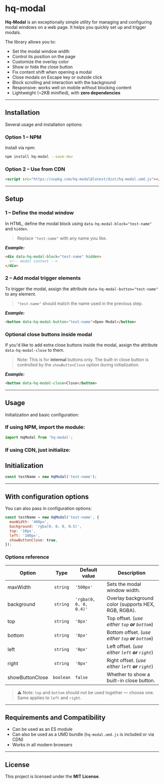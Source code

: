 # hq-modal

**Hq-Modal** is an exceptionally simple utility for managing and configuring modal windows on a web page. It helps you quickly set up and trigger modals.

The library allows you to:

- Set the modal window width
- Control its position on the page
- Customize the overlay color
- Show or hide the close button
- Fix content shift when opening a modal
- Close modals on Escape key or outside click
- Block scrolling and interaction with the background
- Responsive: works well on mobile without blocking content
- Lightweight (~2KB minified), with **zero dependencies**

---

## Installation

Several usage and installation options:

### Option 1 – NPM

Install via npm:

```bash
npm install hq-modal --save-dev
```

### Option 2 – Use from CDN

```html
<script src="https://unpkg.com/hq-modal@latest/dist/hq-modal.umd.js"></script>
```

---

## Setup

### 1 – Define the modal window

In HTML, define the modal block using `data-hq-modal-block="test-name"` and `hidden`.

> Replace `"test-name"` with any name you like.

**_Example:_**

```html
<div data-hq-modal-block="test-name" hidden>
  <!-- modal content -->
</div>
```

### 2 – Add modal trigger elements

To trigger the modal, assign the attribute `data-hq-modal-button="test-name"` to any element.

> `"test-name"` should match the name used in the previous step.

**_Example:_**

```html
<button data-hq-modal-button="test-name">Open Modal</button>
```

### Optional close buttons inside modal

If you'd like to add extra close buttons inside the modal, assign the attribute `data-hq-modal-close` to them.

> Note: This is for **internal** buttons only. The built-in close button is controlled by the `showButtonClose` option during initialization.

**_Example:_**

```html
<button data-hq-modal-close>Close</button>
```

---

## Usage

Initialization and basic configuration:

### If using NPM, import the module:

```js
import HqModal from 'hq-modal';
```

### If using CDN, just initialize:

## Initialization

```js
const testName = new HqModal('test-name');
```

---

## With configuration options

You can also pass in configuration options:

```js
const testName = new HqModal('test-name', {
  maxWidth: '400px',
  background: 'rgba(0, 0, 0, 0.5)',
  top: '10px',
  left: '100px',
  showButtonClose: true,
});
```

### Options reference

| Option          |   Type    | Default value          | Description                                         |
| --------------- | :-------: | ---------------------- | --------------------------------------------------- |
| maxWidth        | `string`  | `'500px'`              | Sets the modal window width.                        |
| background      | `string`  | `'rgba(0, 0, 0, 0.4)'` | Overlay background color (supports HEX, RGB, RGBA). |
| top             | `string`  | `'0px'`                | Top offset. (_use either `top` **or** `bottom`_)    |
| bottom          | `string`  | `'0px'`                | Bottom offset. (_use either `top` **or** `bottom`_) |
| left            | `string`  | `'0px'`                | Left offset. (_use either `left` **or** `right`_)   |
| right           | `string`  | `'0px'`                | Right offset. (_use either `left` **or** `right`_)  |
| showButtonClose | `boolean` | `false`                | Whether to show a built-in close button.            |

> ⚠️ Note: `top` and `bottom` should not be used together — choose one. Same applies to `left` and `right`.

---

## Requirements and Compatibility

- Can be used as an ES module
- Can also be used as a UMD bundle (`hq-modal.umd.js` is included or via CDN)
- Works in all modern browsers

---

## License

This project is licensed under the **MIT License**.
